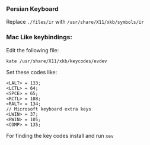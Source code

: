 ### Persian Keyboard
Replace `./files/ir` with `/usr/share/X11/xkb/symbols/ir` 

### Mac Like keybindings:

Edit the following file:

```
kate /usr/share/X11/xkb/keycodes/evdev
```

Set these codes like:

```
<LALT> = 133;
<LCTL> = 64;
<SPCE> = 65;
<RCTL> = 108;
<RALT> = 134;
// Microsoft keyboard extra keys
<LWIN> = 37;
<RWIN> = 105;
<COMP> = 135;
```

For finding the key codes install and run `xev`
